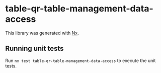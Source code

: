 # table-qr-table-management-data-access

This library was generated with [Nx](https://nx.dev).

## Running unit tests

Run `nx test table-qr-table-management-data-access` to execute the unit tests.
